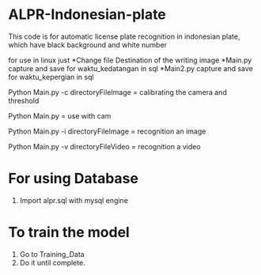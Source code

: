 # ALPR-Indonesian-plate
This code is for automatic license plate recognition in indonesian plate, which have black background and white number

for use in linux just
*Change file Destination of the writing image
*Main.py capture and save for waktu_kedatangan in sql
*Main2.py capture and save for waktu_kepergian in sql

Python Main.py -c directoryFileImage = calibrating the camera and threshold

Python Main.py  = use with cam

Python Main.py -i directoryFileImage = recognition an image

Python Main.py -v directoryFileVideo = recognition a video

# For using Database
1. Import alpr.sql with mysql engine

# To train the model
1. Go to Training_Data
2. Do it until complete.
